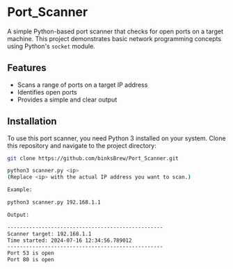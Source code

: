# Port_Scanner

A simple Python-based port scanner that checks for open ports on a target machine. This project demonstrates basic network programming concepts using Python's `socket` module.

## Features

- Scans a range of ports on a target IP address
- Identifies open ports
- Provides a simple and clear output

## Installation

To use this port scanner, you need Python 3 installed on your system. Clone this repository and navigate to the project directory:

```bash
git clone https://github.com/binksBrew/Port_Scanner.git

python3 scanner.py <ip>
(Replace <ip> with the actual IP address you want to scan.)

Example:

python3 scanner.py 192.168.1.1

Output:

--------------------------------------------------
Scanner target: 192.168.1.1
Time started: 2024-07-16 12:34:56.789012
--------------------------------------------------
Port 53 is open
Port 80 is open
